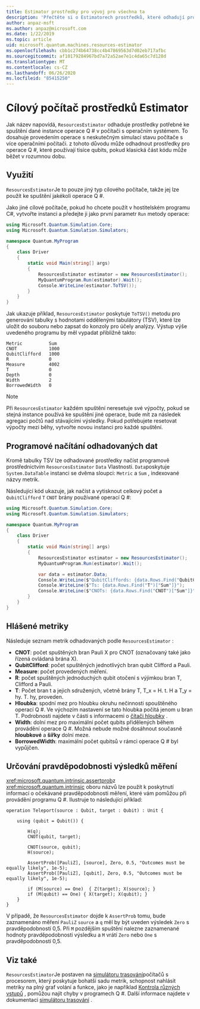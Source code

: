 ```yaml
---
title: Estimator prostředky pro vývoj pro všechna ta
description: 'Přečtěte si o Estimatorech prostředků, které odhadují prostředky potřebné ke spuštění dané instance operace Q # v počítači s více operačními systémy.'
author: anpaz-msft
ms.author: anpaz@microsoft.com
ms.date: 1/22/2019
ms.topic: article
uid: microsoft.quantum.machines.resources-estimator
ms.openlocfilehash: cbb1c274b64738cc4b47869563d7d02eb717afbc
ms.sourcegitcommit: af10179284967bd7a72a52ae7e1c4da65c7d128d
ms.translationtype: MT
ms.contentlocale: cs-CZ
ms.lasthandoff: 06/26/2020
ms.locfileid: "85415250"
---
```

# <a name="the-resources-estimator-target-machine"></a>Cílový počítač prostředků Estimator

Jak název napovídá, `ResourcesEstimator` odhaduje prostředky potřebné ke spuštění dané instance operace Q # v počítači s operačním systémem.
To dosahuje provedením operace s neskutečným simulací stavu počítače s více operačními počítači. z tohoto důvodu může odhadnout prostředky pro operace Q #, které používají tisíce qubits, pokud klasická část kódu může běžet v rozumnou dobu.

## <a name="usage"></a>Využití

`ResourcesEstimator`Je to pouze jiný typ cílového počítače, takže jej lze použít ke spuštění jakékoli operace Q #. 

Jako jiné cílové počítače, pokud ho chcete použít v hostitelském programu C#, vytvořte instanci a předejte ji jako první parametr `Run` metody operace:

```csharp
using Microsoft.Quantum.Simulation.Core;
using Microsoft.Quantum.Simulation.Simulators;

namespace Quantum.MyProgram
{
    class Driver
    {
        static void Main(string[] args)
        {
            ResourcesEstimator estimator = new ResourcesEstimator();
            MyQuantumProgram.Run(estimator).Wait();
            Console.WriteLine(estimator.ToTSV());
        }
    }
}
```

Jak ukazuje příklad, `ResourcesEstimator` poskytuje `ToTSV()` metodu pro generování tabulky s hodnotami oddělenými tabulátory (TSV), které lze uložit do souboru nebo zapsat do konzoly pro účely analýzy. Výstup výše uvedeného programu by měl vypadat přibližně takto:

```Output
Metric          Sum
CNOT            1000
QubitClifford   1000
R               0
Measure         4002
T               0
Depth           0
Width           2
BorrowedWidth   0
```

> [!NOTE]
> Při `ResourcesEstimator` každém spuštění neresetuje své výpočty, pokud se stejná instance používá ke spuštění jiné operace, bude mít za následek agregaci počtů nad stávajícími výsledky.
> Pokud potřebujete resetovat výpočty mezi běhy, vytvořte novou instanci pro každé spuštění.


## <a name="programmatically-retrieving-the-estimated-data"></a>Programové načítání odhadovaných dat

Kromě tabulky TSV lze odhadované prostředky načíst programově prostřednictvím `ResourcesEstimator` `Data` Vlastnosti. `Data`poskytuje `System.DataTable` instanci se dvěma sloupci: `Metric` a `Sum` , indexované názvy metrik.

Následující kód ukazuje, jak načíst a vytisknout celkový počet a `QubitClifford` `T` `CNOT` brány používané operací Q #:

```csharp
using Microsoft.Quantum.Simulation.Core;
using Microsoft.Quantum.Simulation.Simulators;

namespace Quantum.MyProgram
{
    class Driver
    {
        static void Main(string[] args)
        {
            ResourcesEstimator estimator = new ResourcesEstimator();
            MyQuantumProgram.Run(estimator).Wait();

            var data = estimator.Data;
            Console.WriteLine($"QubitCliffords: {data.Rows.Find("QubitClifford")["Sum"]}");
            Console.WriteLine($"Ts: {data.Rows.Find("T")["Sum"]}");
            Console.WriteLine($"CNOTs: {data.Rows.Find("CNOT")["Sum"]}");
        }
    }
}
```

## <a name="metrics-reported"></a>Hlášené metriky

Následuje seznam metrik odhadovaných podle `ResourcesEstimator` :

* __CNOT__: počet spuštěných bran Pauli X pro CNOT (označovaný také jako řízená ovládaná brána X).
* __QubitClifford__: počet spuštěných jednotlivých bran qubit Clifford a Pauli.
* __Measure__: počet provedených měření.
* __R__: počet spuštěných jednoduchých qubit otočení s výjimkou bran T, Clifford a Pauli.
* __T__: Počet bran t a jejich sdružených, včetně brány T, T_x = H. t. H a T_y = hy. T. hy, proveden.
* __Hloubka__: spodní mez pro hloubku okruhu nečinnosti spouštěného operací Q #. Ve výchozím nastavení se tato hloubka počítá jenom u bran T. Podrobnosti najdete v části s informacemi o [čítači hloubky](xref:microsoft.quantum.machines.qc-trace-simulator.depth-counter) .
* __Width__: dolní mez pro maximální počet qubits přidělených během provádění operace Q #. Možná nebude možné dosáhnout současně __hloubkové__ a __šířky__ dolní meze.
* __BorrowedWidth__: maximální počet qubitsů v rámci operace Q # byl vypůjčen.


## <a name="providing-the-probability-of-measurement-outcomes"></a>Určování pravděpodobnosti výsledků měření

<xref:microsoft.quantum.intrinsic.assertprob>z <xref:microsoft.quantum.intrinsic> oboru názvů lze použít k poskytnutí informací o očekávané pravděpodobnosti měření, které vám pomůžou při provádění programu Q #. Ilustruje to následující příklad:

```qsharp
operation Teleport(source : Qubit, target : Qubit) : Unit {

    using (qubit = Qubit()) {

        H(q);
        CNOT(qubit, target);

        CNOT(source, qubit);
        H(source);

        AssertProb([PauliZ], [source], Zero, 0.5, "Outcomes must be equally likely", 1e-5);
        AssertProb([PauliZ], [qubit], Zero, 0.5, "Outcomes must be equally likely", 1e-5);

        if (M(source) == One)  { Z(target); X(source); }
        if (M(qubit) == One) { X(target); X(qubit); }
    }
}
```

V případě, že `ResourcesEstimator` dojde k `AssertProb` tomu, bude zaznamenáno měření `PauliZ` `source` a `q` měl by být uveden výsledek `Zero` s pravděpodobností 0,5. Při `M` pozdějším spuštění nalezne zaznamenané hodnoty pravděpodobnosti výsledku a `M` vrátí `Zero` nebo `One` s pravděpodobností 0,5.


## <a name="see-also"></a>Viz také

`ResourcesEstimator`Je postaven na [simulátoru trasování](xref:microsoft.quantum.machines.qc-trace-simulator.intro)počítačů s procesorem, který poskytuje bohatší sadu metrik, schopnost nahlásit metriky na plný graf volání a funkce, jako je například [Kontrola různých vstupů](xref:microsoft.quantum.machines.qc-trace-simulator.distinct-inputs) , pomůžou najít chyby v programech Q #. Další informace najdete v dokumentaci [simulátoru trasování](xref:microsoft.quantum.machines.qc-trace-simulator.intro) .

